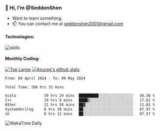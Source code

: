 ### 👋 Hi, I’m @SeddonShen
- Want to learn something.
- 📫 You can contact me at seddonshen2001@gmail.com

#### Technologies:

![skills](https://skillicons.dev/icons?i=scala,js,html,css,bootstrap,jquery,c,cpp,cloudflare,django,docker,flask,git,github,githubactions,linux,latex,mysql,nodejs,ps,php,pr,py,raspberrypi,redis,unreal,v,vscode,vue,bash)

#### Monthly Coding:
[![Top Langs](https://github-readme-stats.vercel.app/api/top-langs?username=seddonshen&show_icons=true&locale=en&layout=compact&hide=html&langs_count=8)](https://github.com/SeddonShen/)
[![Anurag's github stats](https://github-readme-stats.vercel.app/api?username=SeddonShen&count_private=true&show_icons=true)](https://github.com/anuraghazra/github-readme-stats)
<!--START_SECTION:waka-->

```txt
From: 09 April 2024 - To: 09 May 2024

Total Time: 108 hrs 31 mins

Scala             39 hrs 29 mins  █████████░░░░░░░░░░░░░░░░   36.38 %
C++               19 hrs 6 mins   ████▒░░░░░░░░░░░░░░░░░░░░   17.61 %
Other             11 hrs 58 mins  ██▓░░░░░░░░░░░░░░░░░░░░░░   11.03 %
SystemVerilog     8 hrs 38 mins   ██░░░░░░░░░░░░░░░░░░░░░░░   07.97 %
sh                8 hrs 12 mins   ██░░░░░░░░░░░░░░░░░░░░░░░   07.57 %
```

<!--END_SECTION:waka-->

![WakaTime Daily](https://wakatime.com/share/@seddon2001/61a7e342-5f12-4fea-bf92-1fac161e97d6.svg)
<!---
SeddonShen/SeddonShen is a ✨ special ✨ repository because its `README.md` (this file) appears on your GitHub profile.
You can click the Preview link to take a look at your changes.
--->
